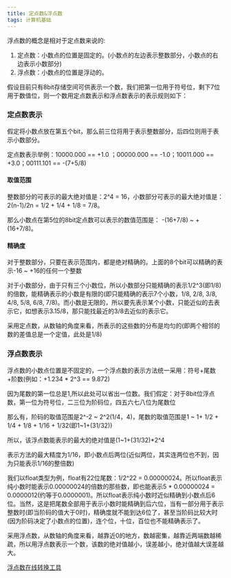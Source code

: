 ```yaml
---
title: 定点数&浮点数
tags: 计算机基础
---
```


浮点数的概念是相对于定点数来说的:

1. 定点数：小数点的位置是固定的。(小数点的左边表示整数部分，小数点的右边表示小数部分)
2. 浮点数：小数点的位置是浮动的。

假设目前只有8bit存储空间可供表示一个数，我们把第一位用于符号位，剩下7位用于数值位，则一个数用定点数表示和浮点数表示的表示规则如下：

### 定点数表示
假定将小数点放在第五个bit，那么前三位将用于表示整数部分，后四位则用于表示小数部分。

定点数表示举例：10000.000 == +1.0 ；00000.000 == -1.0；10011.000 == +3.0；00111.101 == -(7+5/8)

#### 取值范围

整数部分的可表示的最大绝对值是：2^4 = 16，小数部分可表示的最大绝对值是：2(n-1)/2n = 1/2 + 1/4 + 1/8 = 7/8。

那么小数点在第5位的8bit定点数可以表示的数值范围是： -(16+7/8) ~ +(16+7/8)。

#### 精确度
对于整数部分，只要在表示范围内，都是绝对精确的。上面的8个bit可以精确的表示-16 ~ +16的任何一个整数

对于小数部分，由于只有三个小数位，所以小数部分只能精确的表示1/2^3(即1/8)的倍数，能精确表示的小数是有限的(即只能精确的表示7个小数，1/8, 2/8, 3/8, 4/8, 5/8, 6/8, 7/8)。而小数是无限的，所以要先表示某个小数，只能近似的去表示它，如想表示3.15/8，那只能找最近的3/8去近似的表示它。

采用定点数，从数轴的角度来看，所表示的这些数的分布是均匀的(即两个相邻的数的差值总是一个定值，此处是1/8)

### 浮点数表示

浮点数的小数点位置是不固定的，一个浮点数的表示方法统一采用：符号+尾数+阶数(例如：+1.234 * 2^3 == 9.872)

因为尾数的第一位总是1,所以此处可以省出一位数。我们假定：对于8bit位浮点数，第一位为符号位，二三位为阶码位，四五六七八位为尾数位

那么有，阶码的取值范围是2^-2 ~ 2^2(1/4，4)，尾数的取值范围是1 ~ 1+ 1/2 + 1/4 + 1/8 + 1/16 + 1/32(即1~1+(31/32))

所以，该浮点数能表示的最大的绝对值是(1~1+(31/32)*2^4

表示方法的最大精度为1/16，即小数点后两位(近似两位，其实连两位也不到，因为只能表示1/16的整倍数)

我们以float类型为例，float有22位尾数：1/2^22 = 0.00000024。所以float表示纯小数时能表示0.00000024的倍数的那些数，即也能表示5 * 0.00000024 = 0.0000012(约等于0.0000001)。所以float表示纯小数时近似精确到小数点后6位。当然，这是把尾数全部用于表示小数时能精确到后六位，当有一部分用于表示整数时(即当阶码的值大于0时)，精确度就不能到达6位了，甚至当阶码比较大时(因为阶码决定了小数点的位置)，连个位，十位，百位也不能精确表示了。

采用浮点数，从数轴的角度来看，越靠近0的地方，数越密集，越靠近两端数越稀疏，所以用浮点数表示一个数，该数的绝对值越小，误差越小，绝对值越大误差越大。

[浮点数在线转换工具](http://www.h-schmidt.net/FloatConverter/IEEE754.html)